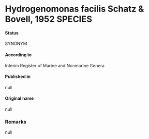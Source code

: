 # Hydrogenomonas facilis Schatz & Bovell, 1952 SPECIES

#### Status
SYNONYM

#### According to
Interim Register of Marine and Nonmarine Genera

#### Published in
null

#### Original name
null

### Remarks
null
